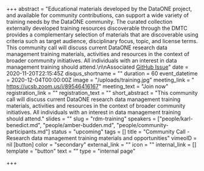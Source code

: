 +++
abstract = "Educational materials developed by the DataONE project, and available for community contributions, can support a wide variety of training needs by the DataONE community. The curated collection externally developed training resources discoverable through the DMTC provides a complementary selection of materials that are discoverable using criteria such as target audience, disciplinary focus, topic, and license terms. This community call will discuss current DataONE research data management training materials, activities and resources in the context of broader community initiatives. All individuals with an interest in data management training should attend.\n\nAssociated [GitHub Issue](https://github.com/DataONEorg/community-calls/issues/4)"
date = 2020-11-20T22:15:45Z
disqus_shortname = ""
duration = 60
event_datetime = 2020-12-04T00:00:00Z
image = "/uploads/training.jpg"
meeting_link = " https://ucsb.zoom.us/j/89546416167"
meeting_text = "Join now"
registration_link = ""
registration_text = ""
short_abstract = "This community call will discuss current DataONE research data management training materials, activities and resources in the context of broader community initiatives. All individuals with an interest in data management training should attend."
slides = ""
slug = "rdm-training"
speakers = ["people/karl-benedict.md", "people/amber-budden.md", "people/community-participants.md"]
status = "upcoming"
tags = []
title = "Community Call - Research data management training materials and opportunities"
vimeoID = nil
[button]
color = "secondary"
external_link = ""
icon = ""
internal_link = []
template = "button"
text = ""
type = "internal page"

+++
